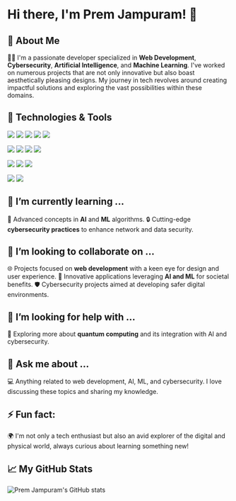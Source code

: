 # Hi there, I'm Prem Jampuram! 👋

## 🚀 About Me
👨‍💻 I'm a passionate developer specialized in **Web Development**, **Cybersecurity**, **Artificial Intelligence**, and **Machine Learning**. I've worked on numerous projects that are not only innovative but also boast aesthetically pleasing designs. My journey in tech revolves around creating impactful solutions and exploring the vast possibilities within these domains.

## 🔧 Technologies & Tools
![](https://img.shields.io/badge/Code-Javascript-informational?style=flat&logo=javascript&logoColor=white&color=2bbc8a)
![](https://img.shields.io/badge/Code-Python-informational?style=flat&logo=python&logoColor=white&color=2bbc8a)
![](https://img.shields.io/badge/Code-HTML-informational?style=flat&logo=html5&logoColor=white&color=2bbc8a)
![](https://img.shields.io/badge/Code-SCSS-informational?style=flat&logo=sass&logoColor=white&color=2bbc8a)
![](https://img.shields.io/badge/Code-C++-informational?style=flat&logo=cplusplus&logoColor=white&color=2bbc8a)

![](https://img.shields.io/badge/Framework-React-informational?style=flat&logo=react&logoColor=white&color=2bbc8a)
![](https://img.shields.io/badge/Framework-Node.js-informational?style=flat&logo=nodedotjs&logoColor=white&color=2bbc8a)
![](https://img.shields.io/badge/Library-TensorFlow-informational?style=flat&logo=tensorflow&logoColor=white&color=2bbc8a)
![](https://img.shields.io/badge/Library-PyTorch-informational?style=flat&logo=pytorch&logoColor=white&color=2bbc8a)

![](https://img.shields.io/badge/Tools-Git-informational?style=flat&logo=git&logoColor=white&color=2bbc8a)
![](https://img.shields.io/badge/Tools-Docker-informational?style=flat&logo=docker&logoColor=white&color=2bbc8a)
![](https://img.shields.io/badge/Tools-Kubernetes-informational?style=flat&logo=kubernetes&logoColor=white&color=2bbc8a)

![](https://img.shields.io/badge/Database-MySQL-informational?style=flat&logo=mysql&logoColor=white&color=2bbc8a)
![](https://img.shields.io/badge/Database-MongoDB-informational?style=flat&logo=mongodb&logoColor=white&color=2bbc8a)

## 🌱 I’m currently learning ...
🧠 Advanced concepts in **AI** and **ML** algorithms.
🔒 Cutting-edge **cybersecurity practices** to enhance network and data security.

## 👯 I’m looking to collaborate on ...
🌐 Projects focused on **web development** with a keen eye for design and user experience.
🤖 Innovative applications leveraging **AI and ML** for societal benefits.
🛡️ Cybersecurity projects aimed at developing safer digital environments.

## 🤔 I’m looking for help with ...
🌌 Exploring more about **quantum computing** and its integration with AI and cybersecurity.

## 💬 Ask me about ...
💻 Anything related to web development, AI, ML, and cybersecurity. I love discussing these topics and sharing my knowledge.

## ⚡ Fun fact:
🌍 I'm not only a tech enthusiast but also an avid explorer of the digital and physical world, always curious about learning something new!

## 📈 My GitHub Stats
![Prem Jampuram's GitHub stats](https://github-readme-stats.vercel.app/api?username=Prem01-cyber&show_icons=true&theme=radical)
